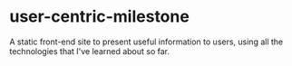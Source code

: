 # user-centric-milestone
A static front-end site to present useful information to users, using all the technologies that I've learned about so far.
